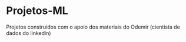 # Projetos-ML
Projetos construídos com o apoio dos materiais do Odemir (cientista de dados do linkedin) 
